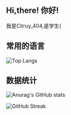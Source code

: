## Hi,there! 你好!

我是Citruy_404,是学生(

## 常用的语言
![Top Langs](https://github-readme-stats.vercel.app/api/top-langs/?username=zzyh1145)
## 数据统计
![Anurag's GitHub stats](https://github-readme-stats.vercel.app/api?username=zzyh1145) 

![GitHub Streak](https://streak-stats.demolab.com/?user=zzyh1145)
